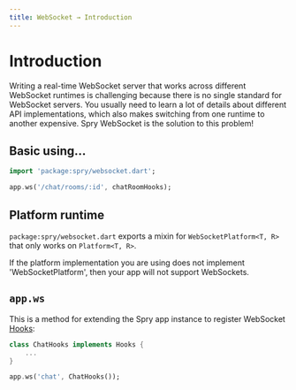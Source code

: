 ```yaml
---
title: WebSocket → Introduction
---
```


# Introduction

Writing a real-time WebSocket server that works across different WebSocket runtimes is challenging because there is no single standard for WebSocket servers. You usually need to learn a lot of details about different API implementations, which also makes switching from one runtime to another expensive. Spry WebSocket is the solution to this problem!

## Basic using...

```dart
import 'package:spry/websocket.dart';

app.ws('/chat/rooms/:id', chatRoomHooks);
```

## Platform runtime

`package:spry/websocket.dart` exports a mixin for `WebSocketPlatform<T, R>` that only works on `Platform<T, R>`.

If the platform implementation you are using does not implement 'WebSocketPlatform', then your app will not support WebSockets.

## `app.ws`

This is a method for extending the Spry app instance to register WebSocket [Hooks](/guide/websocket/hooks):

```dart
class ChatHooks implements Hooks {
    ...
}

app.ws('chat', ChatHooks());
```
